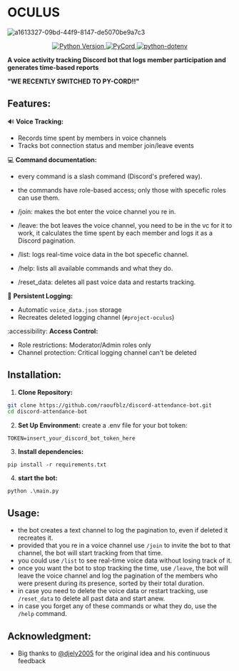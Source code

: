 # OCULUS
![a1613327-09bd-44f9-8147-de5070be9a7c3](https://github.com/user-attachments/assets/78b1dfa6-207f-4e5d-b200-c0e4d30006a7)

<p align="center">
  <a href="https://www.python.org/">
    <img src="https://img.shields.io/badge/Python-3.8%2B-blue?style=for-the-badge&logo=python&logoColor=white" alt="Python Version">
  </a>
  <a href="https://docs.pycord.dev/">
    <img src="https://img.shields.io/badge/PyCord-2.4.1-blue?style=for-the-badge&logo=discord&logoColor=white" alt="PyCord">
  </a>
  <a href="https://github.com/theskumar/python-dotenv">
    <img src="https://img.shields.io/badge/python--dotenv-1.1.0-cyan?style=for-the-badge&logo=python&logoColor=white" alt="python-dotenv">
  </a>
</p>

**A voice activity tracking Discord bot that logs member participation and generates time-based reports**

**"WE RECENTLY SWITCHED TO PY-CORD!!"**

## Features:
🔊 **Voice Tracking:**  
- Records time spent by members in voice channels
- Tracks bot connection status and member join/leave events

💻 **Command documentation:** 
- every command is a slash command (Discord's prefered way).
- the commands have role-based access; only those with specefic roles can use them.

- /join: makes the bot enter the voice channel you re in.
- /leave: the bot leaves the voice channel, you need to be in the vc for it to work,
    it calculates the time spent by each member and logs it as a Discord pagination.
- /list: logs real-time voice data in the bot specefic channel.
- /help: lists all available commands and what they do.
- /reset_data: deletes all past voice data and restarts tracking.

📔 **Persistent Logging:**  
- Automatic `voice_data.json` storage
- Recreates deleted logging channel (`#project-oculus`)

:accessibility: **Access Control:**  
- Role restrictions: Moderator/Admin roles only
- Channel protection: Critical logging channel can't be deleted

## Installation:

1. **Clone Repository:**  
```bash
git clone https://github.com/raoufblz/discord-attendance-bot.git
cd discord-attendance-bot
```
2. **Set Up Environment:**
    create a .env file for your bot token:
```env
TOKEN=insert_your_discord_bot_token_here
```
3. **Install dependencies:**
```
pip install -r requirements.txt
```
4. **start the bot:**
```
python .\main.py
```

## Usage: 

- the bot creates a text channel to log the pagination to, even if deleted it recreates it.
- provided that you re in a voice channel use `/join` to invite the bot to that channel, the bot will start tracking from that time.
- you could use `/list` to see real-time voice data without losing track of it.
- once you want the bot to stop tracking the time, use `/leave`, the bot will leave the voice channel and log the pagination of the members who were present during its presence, sorted by their total duration.
- in case you need to delete the voice data or restart tracking, use `/reset_data` to delete all past data and start anew.
- in case you forget any of these commands or what they do, use the `/help` command.

## Acknowledgment:
- Big thanks to [@djely2005](https://github.com/djely2005) for the original idea and his continuous feedback


